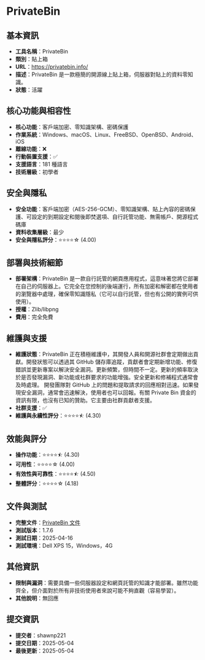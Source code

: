 # PrivateBin

## 基本資訊
- **工具名稱**：PrivateBin
- **類別**：貼上箱
- **URL**：https://privatebin.info/
- **描述**：PrivateBin 是一款極簡的開源線上貼上箱，伺服器對貼上的資料零知識。
- **狀態**：活躍

## 核心功能與相容性
- **核心功能**：客戶端加密、零知識架構、密碼保護
- **作業系統**：Windows、macOS、Linux、FreeBSD、OpenBSD、Android、iOS
- **離線功能**：❌
- **行動裝置支援**：✅
- **支援語言**：181 種語言
- **技術層級**：初學者

## 安全與隱私
- **安全功能**：客戶端加密（AES-256-GCM）、零知識架構、貼上內容的密碼保護、可設定的到期設定和閱後即焚選項、自行託管功能、無需帳戶、開源程式碼庫
- **資料收集層級**：最少
- **安全與隱私評分**：⭐⭐⭐⭐☆ (4.00)

## 部署與技術細節
- **部署架構**：PrivateBin 是一款自行託管的網頁應用程式，這意味著您將它部署在自己的伺服器上。它完全在您控制的後端運行，所有加密和解密都在使用者的瀏覽器中處理，確保零知識隱私（它可以自行託管，但也有公開的實例可供使用）。
- **授權**：Zlib/libpng
- **費用**：完全免費

## 維護與支援
- **維護狀態**：PrivateBin 正在積極維護中，其開發人員和開源社群會定期做出貢獻。開發狀態可以透過其 GitHub 儲存庫追蹤，貢獻者會定期新增功能、修復錯誤並更新專案以解決安全漏洞。更新頻繁，但時間不一定。更新的頻率取決於是否發現漏洞、新功能或社群要求的功能增強。安全更新和修補程式通常會及時處理。 開發團隊對 GitHub 上的問題和提取請求的回應相對迅速。如果發現安全漏洞，通常會迅速解決，使用者也可以回報。有關 Private Bin 資金的資訊有限，也沒有已知的贊助。它主要由社群貢獻者支援。
- **社群支援**：✅
- **維護與永續性評分**：⭐⭐⭐⭐⯪ (4.30)

## 效能與評分
- **操作功能**：⭐⭐⭐⭐⯪ (4.30)
- **可用性**：⭐⭐⭐⭐☆ (4.00)
- **有效性與可靠性**：⭐⭐⭐⭐⯪ (4.50)
- **整體評分**：⭐⭐⭐⭐☆ (4.18)

## 文件與測試
- **完整文件**：[PrivateBin 文件](https://github.com/user-attachments/files/20026808/PrivateBin.Analysis.pdf)
- **測試版本**：1.7.6
- **測試日期**：2025-04-16
- **測試環境**：Dell XPS 15，Windows，4G

## 其他資訊
- **限制與漏洞**：需要具備一些伺服器設定和網頁託管的知識才能部署。雖然功能齊全，但介面對於所有非技術使用者來說可能不夠直觀（容易學習）。
- **其他說明**：無回應

## 提交資訊
- **提交者**：shawnp221
- **提交日期**：2025-05-04
- **最後更新**：2025-05-04